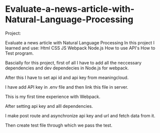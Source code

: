 # Evaluate-a-news-article-with-Natural-Language-Processing
Project:

Evaluate a news article with Natural Language Processing  In this project I learned and use: Html CSS JS Webpack Node.js How to use API's How to Test program.  

Bascially for this project, first of all I have to add all the neccessary dependencies and dev dependecies in Node.js for webpack.  

After this I have to set api id and api key from meaningcloud. 

I have add API key in .env file and then link this file in server.  

This is my first time experience with Webpack.  

After setting api key and alll dependencies. 

I make post route and asynchronize api key and url and fetch data from it.  

Then create test file through which we pass the test. 
